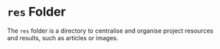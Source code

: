 # `res` Folder

The `res` folder is a directory  to centralise and organise project resources and results, such as articles or images.